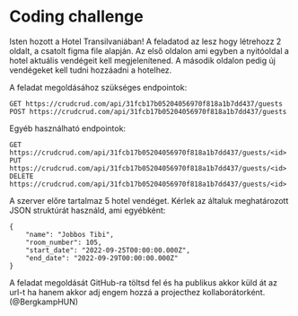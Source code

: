 # Coding challenge

Isten hozott a Hotel Transilvaniában!
A feladatod az lesz hogy létrehozz 2 oldalt, a csatolt figma file alapján.
Az első oldalon ami egyben a nyitóoldal a hotel aktuális vendégeit kell megjelenítened.
A második oldalon pedig új vendégeket kell tudni hozzáadni a hotelhez.

A feladat megoldásához szükséges endpointok:

    GET https://crudcrud.com/api/31fcb17b05204056970f818a1b7dd437/guests
    POST https://crudcrud.com/api/31fcb17b05204056970f818a1b7dd437/guests
   
   Egyéb használható endpointok:

    GET https://crudcrud.com/api/31fcb17b05204056970f818a1b7dd437/guests/<id>
    PUT https://crudcrud.com/api/31fcb17b05204056970f818a1b7dd437/guests/<id> 
    DELETE https://crudcrud.com/api/31fcb17b05204056970f818a1b7dd437/guests/<id>

A szerver előre tartalmaz 5 hotel vendéget. Kérlek az általuk meghatározott JSON struktúrát használd, ami egyébként:

    {
    	"name": "Jobbos Tibi",
    	"room_number": 105,
    	"start_date": "2022-09-25T00:00:00.000Z",
	    "end_date": "2022-09-29T00:00:00.000Z"
    }

 A feladat megoldását GitHub-ra töltsd fel és ha publikus akkor küld át az url-t ha hanem akkor adj engem hozzá a projecthez kollaborátorként. (@BergkampHUN)
